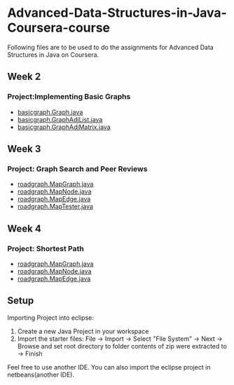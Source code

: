 # Advanced-Data-Structures-in-Java-Coursera-course

Following files are to be used to do the assignments for Advanced Data Structures in Java on Coursera.

## **Week 2** 
### Project:Implementing Basic Graphs
* [basicgraph.Graph.java](https://github.com/AbhishekM2001/Advanced-Data-Structures-in-Java-Coursera-course/blob/master/src/basicgraph/Graph.java) </br>
* [basicgraph.GraphAdjList.java](https://github.com/AbhishekM2001/Advanced-Data-Structures-in-Java-Coursera-course/blob/master/src/basicgraph/GraphAdjList.java) </br>
* [basicgraph.GraphAdjMatrix.java](https://github.com/AbhishekM2001/Advanced-Data-Structures-in-Java-Coursera-course/blob/master/src/basicgraph/GraphAdjMatrix.java) </br>

## **Week 3** 
### Project: Graph Search and Peer Reviews
* [roadgraph.MapGraph.java](https://github.com/AbhishekM2001/Advanced-Data-Structures-in-Java-Coursera-course/blob/master/src/roadgraph/MapGraph.java) </br>
* [roadgraph.MapNode.java](https://github.com/AbhishekM2001/Advanced-Data-Structures-in-Java-Coursera-course/blob/master/src/roadgraph/MapNode.java) </br>
* [roadgraph.MapEdge.java](https://github.com/AbhishekM2001/Advanced-Data-Structures-in-Java-Coursera-course/blob/master/src/roadgraph/MapEdge.java) </br>
* [roadgraph.MapTester.java](https://github.com/AbhishekM2001/Advanced-Data-Structures-in-Java-Coursera-course/blob/master/src/roadgraph/MapTester.java) </br>

## **Week 4**
### Project: Shortest Path
* [roadgraph.MapGraph.java](https://github.com/AbhishekM2001/Advanced-Data-Structures-in-Java-Coursera-course/blob/master/src/roadgraph/MapGraph.java) </br>
* [roadgraph.MapNode.java](https://github.com/AbhishekM2001/Advanced-Data-Structures-in-Java-Coursera-course/blob/master/src/roadgraph/MapNode.java) </br>
* [roadgraph.MapEdge.java](https://github.com/AbhishekM2001/Advanced-Data-Structures-in-Java-Coursera-course/blob/master/src/roadgraph/MapTester.java) </br>

## Setup

Importing Project into eclipse:

1. Create a new Java Project in your workspace
2. Import the starter files: File -> Import -> Select "File System" -> Next -> Browse and set root directory to folder contents of zip were extracted to -> Finish

Feel free to use another IDE.
You can also import the eclipse project in netbeans(another IDE).
